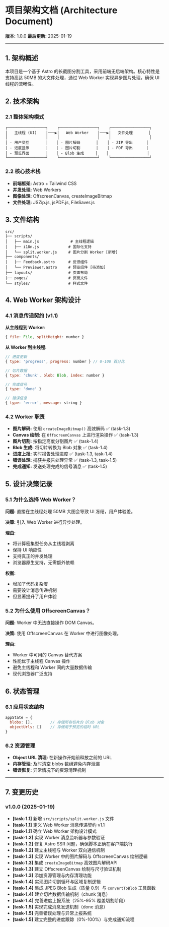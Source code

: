 # 项目架构文档 (Architecture Document)

**版本:** 1.0.0
**最后更新:** 2025-01-19

---

## 1. 架构概述

本项目是一个基于 Astro 的长截图分割工具，采用前端无后端架构。核心特性是支持高达 50MB 的大文件处理，通过 Web Worker 实现异步图片处理，确保 UI 线程的流畅性。

## 2. 技术架构

### 2.1 整体架构模式

```
┌─────────────────┐    ┌─────────────────┐    ┌─────────────────┐
│   主线程 (UI)    │───▶│   Web Worker    │───▶│   文件处理       │
│                 │    │                 │    │                 │
│ - 用户交互       │    │ - 图片解码       │    │ - ZIP 导出      │
│ - 进度显示       │    │ - 图片切割       │    │ - PDF 导出      │
│ - 预览界面       │    │ - Blob 生成     │    │                 │
└─────────────────┘    └─────────────────┘    └─────────────────┘
```

### 2.2 核心技术栈

- **前端框架:** Astro + Tailwind CSS
- **并发处理:** Web Workers
- **图像处理:** OffscreenCanvas, createImageBitmap
- **文件处理:** JSZip.js, jsPDF.js, FileSaver.js

## 3. 文件结构

```
src/
├── scripts/
│   ├── main.js              # 主线程逻辑
│   ├── i18n.js             # 国际化支持
│   └── split.worker.js     # 图片分割 Worker [新增]
├── components/
│   ├── Feedback.astro      # 反馈组件
│   └── Previewer.astro     # 预览组件 [待添加]
├── layouts/                # 页面布局
├── pages/                  # 页面文件
└── styles/                 # 样式文件
```

## 4. Web Worker 架构设计

### 4.1 消息传递契约 (v1.1)

**从主线程到 Worker:**
```javascript
{ file: File, splitHeight: number }
```

**从 Worker 到主线程:**
```javascript
// 进度更新
{ type: 'progress', progress: number } // 0-100 百分比

// 切片数据
{ type: 'chunk', blob: Blob, index: number }

// 完成信号
{ type: 'done' }

// 错误信息
{ type: 'error', message: string }
```

### 4.2 Worker 职责

- **图片解码:** 使用 `createImageBitmap()` 高效解码 ✅ (task-1.3)
- **Canvas 绘制:** 在 `OffscreenCanvas` 上进行渲染操作 ✅ (task-1.3)
- **图片切割:** 按指定高度分割图片 ✅ (task-1.4)
- **Blob 生成:** 将切片转换为 Blob 对象 ✅ (task-1.4)
- **进度上报:** 实时报告处理进度 ✅ (task-1.3, task-1.4)
- **错误处理:** 捕获并报告处理异常 ✅ (task-1.3, task-1.5)
- **完成通知:** 发送处理完成的信号消息 ✅ (task-1.5)

## 5. 设计决策记录

### 5.1 为什么选择 Web Worker？

**问题:** 直接在主线程处理 50MB 大图会导致 UI 冻结，用户体验差。

**决策:** 引入 Web Worker 进行异步处理。

**理由:**
- 将计算密集型任务从主线程剥离
- 保持 UI 响应性
- 支持真正的并发处理
- 浏览器原生支持，无需额外依赖

**权衡:**
- 增加了代码复杂度
- 需要设计消息传递机制
- 但显著提升了用户体验

### 5.2 为什么使用 OffscreenCanvas？

**问题:** Worker 中无法直接操作 DOM Canvas。

**决策:** 使用 OffscreenCanvas 在 Worker 中进行图像处理。

**理由:**
- Worker 中可用的 Canvas 替代方案
- 性能优于主线程 Canvas 操作
- 避免主线程和 Worker 间的大量数据传输
- 现代浏览器广泛支持

## 6. 状态管理

### 6.1 应用状态结构

```javascript
appState = {
  blobs: [],        // 存储所有切片的 Blob 对象
  objectUrls: []    // 存储用于预览的临时 URL
}
```

### 6.2 资源管理

- **Object URL 清理:** 在新操作开始前释放之前的 URL
- **内存管理:** 及时清空 blobs 数组避免内存泄漏
- **错误恢复:** 异常情况下的资源清理机制

---

## 7. 变更历史

### v1.0.0 (2025-01-19)
- **[task-1.1]** 新增 `src/scripts/split.worker.js` 文件
- **[task-1.1]** 定义 Web Worker 消息传递契约 v1.1
- **[task-1.1]** 确立 Web Worker 架构设计模式
- **[task-1.2]** 实现 Worker 消息监听器与参数验证
- **[task-1.2]** 修复 Astro SSR 问题，确保脚本正确在客户端执行
- **[task-1.2]** 建立主线程与 Worker 双向通信机制
- **[task-1.3]** 实现 Worker 中的图片解码与 OffscreenCanvas 绘制逻辑
- **[task-1.3]** 集成 `createImageBitmap` 高效图片解码API
- **[task-1.3]** 建立 OffscreenCanvas 绘制与尺寸验证机制
- **[task-1.3]** 添加资源管理与内存清理功能
- **[task-1.4]** 实现图片切割循环与区域复制逻辑
- **[task-1.4]** 集成 JPEG Blob 生成（质量 0.9）与 `convertToBlob` 工具函数
- **[task-1.4]** 建立切片数据传输机制（chunk 消息）
- **[task-1.4]** 完善进度上报系统（25%-95% 覆盖切割阶段）
- **[task-1.5]** 实现完成消息发送机制（done 消息）
- **[task-1.5]** 完善错误处理与异常上报系统
- **[task-1.5]** 建立完整的进度跟踪（0%-100%）与完成通知流程 